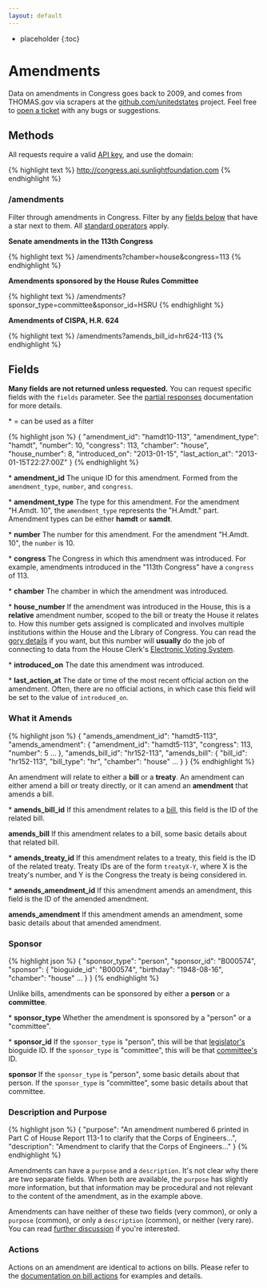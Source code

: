 ```yaml
---
layout: default
---
```


* placeholder
{:toc}

# Amendments

Data on amendments in Congress goes back to 2009, and comes from THOMAS.gov via scrapers at the [github.com/unitedstates](https://github.com/unitedstates/congress) project. Feel free to [open a ticket](https://github.com/unitedstates/congress/issues/new) with any bugs or suggestions.

## Methods

All requests require a valid [API key](index.html#parameters/api-key), and use the domain:

{% highlight text %}
http://congress.api.sunlightfoundation.com
{% endhighlight %}

### /amendments

Filter through amendments in Congress. Filter by any [fields below](#fields) that have a star next to them. All [standard operators](index.html#parameters/operators) apply.

**Senate amendments in the 113th Congress**

{% highlight text %}
/amendments?chamber=house&congress=113
{% endhighlight %}

**Amendments sponsored by the House Rules Committee**

{% highlight text %}
/amendments?sponsor_type=committee&sponsor_id=HSRU
{% endhighlight %}

**Amendments of CISPA, H.R. 624**

{% highlight text %}
/amendments?amends_bill_id=hr624-113
{% endhighlight %}


## Fields

**Many fields are not returned unless requested.** You can request specific fields with the `fields` parameter. See the [partial responses](index.html#parameters/partial-responses) documentation for more details.

\* = can be used as a filter

{% highlight json %}
{
  "amendment_id": "hamdt10-113",
  "amendment_type": "hamdt",
  "number": 10,
  "congress": 113,
  "chamber": "house",
  "house_number": 8,
  "introduced_on": "2013-01-15",
  "last_action_at": "2013-01-15T22:27:00Z"
}
{% endhighlight %}

\* **amendment_id**
The unique ID for this amendment. Formed from the `amendment_type`, `number`, and `congress`.

\* **amendment_type**
The type for this amendment. For the amendment "H.Amdt. 10", the `amendment_type` represents the "H.Amdt." part. Amendment types can be either **hamdt** or **samdt**.

\* **number**
The number for this amendment. For the amendment "H.Amdt. 10", the `number` is 10.

\* **congress**
The Congress in which this amendment was introduced. For example, amendments introduced in the "113th Congress" have a `congress` of 113.

\* **chamber**
The chamber in which the amendment was introduced.

\* **house_number**
If the amendment was introduced in the House, this is a **relative** amendment number, scoped to the bill or treaty the House it relates to. How this number gets assigned is complicated and involves multiple institutions within the House and the Library of Congress. You can read the [gory details](https://github.com/unitedstates/congress/issues/68) if you want, but this number will **usually** do the job of connecting to data from the House Clerk's [Electronic Voting System](http://clerk.house.gov/evs/2013/index.asp).

\* **introduced_on**
The date this amendment was introduced.

\* **last_action_at**
The date or time of the most recent official action on the amendment. Often, there are no official actions, in which case this field will be set to the value of `introduced_on`.

### What it Amends

{% highlight json %}
{
  "amends_amendment_id": "hamdt5-113",
  "amends_amendment": {
    "amendment_id": "hamdt5-113",
    "congress": 113,
    "number": 5
    ...
  },
  "amends_bill_id": "hr152-113",
  "amends_bill": {
    "bill_id": "hr152-113",
    "bill_type": "hr",
    "chamber": "house"
    ...
  }
}
{% endhighlight %}

An amendment will relate to either a **bill** or a **treaty**. An amendment can either amend a bill or treaty directly, or it can amend an **amendment** that amends a bill.

\* **amends_bill_id**
If this amendment relates to a [bill](bills.html), this field is the ID of the related bill.

**amends_bill**
If this amendment relates to a bill, some basic details about that related bill.

\* **amends_treaty_id**
If this amendment relates to a treaty, this field is the ID of the related treaty. Treaty IDs are of the form `treatyX-Y`, where X is the treaty's number, and Y is the Congress the treaty is being considered in.

\* **amends_amendment_id**
If this amendment amends an amendment, this field is the ID of the amended amendment.

**amends_amendment**
If this amendment amends an amendment, some basic details about that amended amendment.


### Sponsor

{% highlight json %}
{
  "sponsor_type": "person",
  "sponsor_id": "B000574",
  "sponsor": {
    "bioguide_id": "B000574",
    "birthday": "1948-08-16",
    "chamber": "house"
    ...
  }
}
{% endhighlight %}

Unlike bills, amendments can be sponsored by either a **person** or a **committee**.

\* **sponsor_type**
Whether the amendment is sponsored by a "person" or a "committee".

\* **sponsor_id**
If the `sponsor_type` is "person", this will be that [legislator's](legislators.html) bioguide ID. If the `sponsor_type` is "committee", this will be that [committee's](committees.html) ID.

**sponsor**
If the `sponsor_type` is "person", some basic details about that person. If the `sponsor_type` is "committee", some basic details about that committee.

### Description and Purpose

{% highlight json %}
{
  "purpose": "An amendment numbered 6 printed in Part C of House Report 113-1 to clarify that the Corps of Engineers...",
  "description": "Amendment to clarify that the Corps of Engineers..."
}
{% endhighlight %}

Amendments can have a `purpose` and a `description`. It's not clear why there are two separate fields. When both are available, the `purpose` has slightly more information, but that information may be procedural and not relevant to the content of the amendment, as in the example above.

Amendments can have neither of these two fields (very common), or only a `purpose` (common), or only a `description` (common), or neither (very rare). You can read [further discussion](https://github.com/unitedstates/congress/issues/71#issuecomment-18246379) if you're interested.

### Actions

Actions on an amendment are identical to actions on bills. Please refer to the [documentation on bill actions](bills.html#fields/actions) for examples and details.